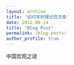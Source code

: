 ```yaml
---
layout: archive
title: '如何写好理论性文章'
date: 2012-08-14
title: "Blog Post"
permalink: /blog posts/
author_profile: true
---
```


 中国宏观之谜

